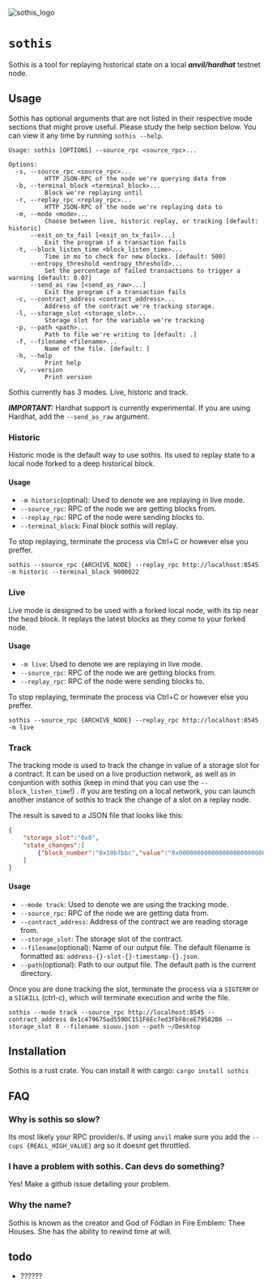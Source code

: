 ![sothis_logo](https://github.com/makemake-kbo/sothis/assets/55022497/c4508232-71e2-42c8-aaec-aa35c668983b)

# `sothis`

Sothis is a tool for replaying historical state on a local ***anvil/hardhat*** testnet node. 

## Usage

Sothis has optional arguments that are not listed in their respective mode sections that might prove useful. Please study the help section below. You can view it any time by running `sothis --help`.

```
Usage: sothis [OPTIONS] --source_rpc <source_rpc>...

Options:
  -s, --source_rpc <source_rpc>...
          HTTP JSON-RPC of the node we're querying data from
  -b, --terminal_block <terminal_block>...
          Block we're replaying until
  -r, --replay_rpc <replay_rpc>...
          HTTP JSON-RPC of the node we're replaying data to
  -m, --mode <mode>...
          Choose between live, historic replay, or tracking [default: historic]
      --exit_on_tx_fail [<exit_on_tx_fail>...]
          Exit the program if a transaction fails
  -t, --block_listen_time <block_listen_time>...
          Time in ms to check for new blocks. [default: 500]
      --entropy_threshold <entropy_threshold>...
          Set the percentage of failed transactions to trigger a warning [default: 0.07]
      --send_as_raw [<send_as_raw>...]
          Exit the program if a transaction fails
  -c, --contract_address <contract_address>...
          Address of the contract we're tracking storage.
  -l, --storage_slot <storage_slot>...
          Storage slot for the variable we're tracking
  -p, --path <path>...
          Path to file we're writing to [default: .]
  -f, --filename <filename>...
          Name of the file. [default: ]
  -h, --help
          Print help
  -V, --version
          Print version
```

Sothis currently has 3 modes. Live, historic and track.   

***IMPORTANT:*** Hardhat support is currently experimental. If you are using Hardhat, add the `--send_as_raw` argument.

### Historic

Historic mode is the default way to use sothis. Its used to replay state to a local node forked to a deep historical block.

#### Usage

- `-m historic`(optinal): Used to denote we are replaying in live mode.
- `--source_rpc`: RPC of the node we are getting blocks from.
- `--replay_rpc`: RPC of the node were sending blocks to.
- `--terminal_block`: Final block sothis will replay.

To stop replaying, terminate the process via Ctrl+C or however else you preffer.

```
sothis --source_rpc {ARCHIVE_NODE} --replay_rpc http://localhost:8545 -m historic --terminal_block 9000022
```

### Live

Live mode is designed to be used with a forked local node, with its tip near the head block. It replays the latest blocks as they come to your forked node.

#### Usage

- `-m live`: Used to denote we are replaying in live mode.
- `--source_rpc`: RPC of the node we are getting blocks from.
- `--replay_rpc`: RPC of the node were sending blocks to.

To stop replaying, terminate the process via Ctrl+C or however else you preffer.

```
sothis --source_rpc {ARCHIVE_NODE} --replay_rpc http://localhost:8545 -m live
```

### Track

The tracking mode is used to track the change in value of a storage slot for a contract. It can be used on a live production network, as well as in conjuntion with sothis (keep in mind that you can use the `--block_listen_time`!) . If you are testing on a local network, you can launch another instance of sothis to track the change of a slot on a replay node.   

The result is saved to a JSON file that looks like this:
```json
{
	"storage_slot":"0x0",
	"state_changes":[
		{"block_number":"0x10b7bbc","value":"0x00000000000000000000000000000000000000000000000000000000000e2b18"}
	]
}
```

#### Usage

- `--mode track`: Used to denote we are using the tracking mode.
- `--source_rpc`: RPC of the node we are getting data from.
- `--contract_address`: Address of the contract we are reading storage from.
- `--storage_slot`: The storage slot of the contract.
- `--filename`(optional): Name of our output file. The default filename is formatted as: `address-{}-slot-{}-timestamp-{}.json`.
- `--path`(optional): Path to our output file. The default path is the current directory.

Once you are done tracking the slot, terminate the process via a `SIGTERM` or a `SIGKILL` (ctrl-c), which will terminate execution and write the file.

`sothis --mode track --source_rpc http://localhost:8545 --contract_address 0x1c479675ad559DC151F6Ec7ed3FbF8ceE79582B6 --storage_slot 0 --filename siuuu.json --path ~/Desktop
`

## Installation

Sothis is a rust crate. You can install it with cargo:
`cargo install sothis`

## FAQ

###  Why is sothis so slow?

Its most likely your RPC provider/s. If using `anvil` make sure you add the `--cups {REALL_HIGH_VALUE}` arg so it doesnt get throttled.

### I have a problem with sothis. Can devs do something?

Yes! Make a github issue detailing your problem.

### Why the name?

Sothis is known as the creator and God of Fódlan in Fire Emblem: Thee Houses. She has the ability to rewind time at will.

## todo

- ??????
